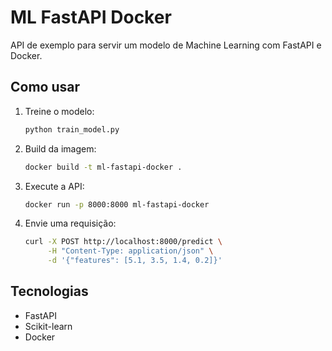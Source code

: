 # ML FastAPI Docker

API de exemplo para servir um modelo de Machine Learning com FastAPI e Docker.

## Como usar

1. Treine o modelo:
   ```bash
   python train_model.py
   ```

2. Build da imagem:
   ```bash
   docker build -t ml-fastapi-docker .
   ```

3. Execute a API:
   ```bash
   docker run -p 8000:8000 ml-fastapi-docker
   ```

4. Envie uma requisição:
   ```bash
   curl -X POST http://localhost:8000/predict \
        -H "Content-Type: application/json" \
        -d '{"features": [5.1, 3.5, 1.4, 0.2]}'
   ```

## Tecnologias

- FastAPI
- Scikit-learn
- Docker



